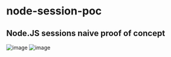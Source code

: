 # node-session-poc
## Node.JS sessions naive proof of concept

![image](https://github.com/user-attachments/assets/b640303e-e85b-411d-8a57-6729cdfa0904)
![image](https://github.com/user-attachments/assets/136afdb5-327a-48bb-a090-22acc100c1a0)
